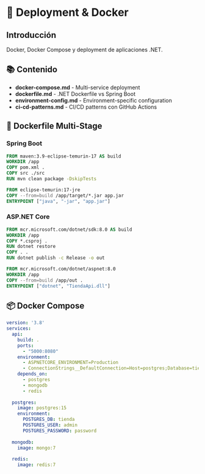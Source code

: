 # 🐳 Deployment & Docker

## Introducción

Docker, Docker Compose y deployment de aplicaciones .NET.

## 📚 Contenido

- **docker-compose.md** - Multi-service deployment
- **dockerfile.md** - .NET Dockerfile vs Spring Boot
- **environment-config.md** - Environment-specific configuration
- **ci-cd-patterns.md** - CI/CD patterns con GitHub Actions

## 🐋 Dockerfile Multi-Stage

### Spring Boot
```dockerfile
FROM maven:3.9-eclipse-temurin-17 AS build
WORKDIR /app
COPY pom.xml .
COPY src ./src
RUN mvn clean package -DskipTests

FROM eclipse-temurin:17-jre
COPY --from=build /app/target/*.jar app.jar
ENTRYPOINT ["java", "-jar", "app.jar"]
```

### ASP.NET Core
```dockerfile
FROM mcr.microsoft.com/dotnet/sdk:8.0 AS build
WORKDIR /app
COPY *.csproj .
RUN dotnet restore
COPY . .
RUN dotnet publish -c Release -o out

FROM mcr.microsoft.com/dotnet/aspnet:8.0
WORKDIR /app
COPY --from=build /app/out .
ENTRYPOINT ["dotnet", "TiendaApi.dll"]
```

## 📦 Docker Compose

```yaml
version: '3.8'
services:
  api:
    build: .
    ports:
      - "5000:8080"
    environment:
      - ASPNETCORE_ENVIRONMENT=Production
      - ConnectionStrings__DefaultConnection=Host=postgres;Database=tienda
    depends_on:
      - postgres
      - mongodb
      - redis
  
  postgres:
    image: postgres:15
    environment:
      POSTGRES_DB: tienda
      POSTGRES_USER: admin
      POSTGRES_PASSWORD: password
  
  mongodb:
    image: mongo:7
  
  redis:
    image: redis:7
```
